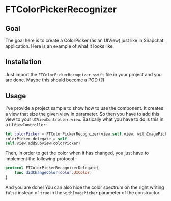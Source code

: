 # FTColorPickerRecognizer

## Goal

The goal here is to create a ColorPicker (as an UIView) just like in Snapchat application. Here is an example of what it looks like.



## Installation

Just import the ```FTColorPickerRecognizer.swift``` file in your project and you are done. Maybe this should become a POD (?)

## Usage

I've provide a project sample to show how to use the component. It creates a view that size the given view in parameter. So then you have to add this view to your ```UIViewController.view```. Basically what you have to do is this in a ```UIViewController```:

```swift
let colorPicker = FTColorPickerRecognizer(view:self.view, withImagePicker: true)
colorPicker.delegate = self
self.view.addSubview(colorPicker)
```

Then, in order to get the color when it has changed, you just have to implement the following protocol :

```swift
protocol FTColorPickerRecognizerDelegate{
    func didChangeColor(color:UIColor)
}
```

And you are done! You can also hide the color spectrum on the right writing ```false``` instead of ```true``` in the ```withImagePicker``` parameter of the constructor.


